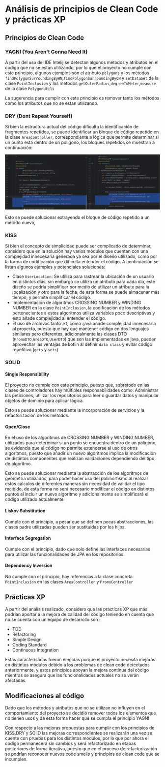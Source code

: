 # Análisis de principios de Clean Code y prácticas XP
## Principios de Clean Code
### YAGNI (You Aren't Gonna Need It)
A partir del uso del IDE Intelij se detectan algunos métodos  y atributos en el código que no se están utilizando, por lo que el proyecto no cumple con este
principio, algunos ejemplos son  el atributo `polygons` y los métodos `findPolygonSurroundingByWN`,`findPolygonSurroundingByCN` y `setDataSet` de la clase `PointInclusion` y los métodos `getOuterRadius`,`degreeToMeter`,`measure` de la clase `PolygonUtils`

La sugerencia para cumplir con este principio es remover tanto los métodos como los atributos que no se estan utilizando.

### DRY (Dont Repeat Yourself)
Si bien la estructura actual del código dificulta la identificación de fragmentos repetidos, se puede identificar un
bloque de código repetido en la clase `AreaController`, correspondiente a lógica que permite determinar si un punto está
dentro de un poligono, los bloques repetidos se muestran a continuación: 

![repeatedPointInclusionCode.png](img/Etapa2/repeatedPointInclusionCode.png)

Esto se puede solucionar extrayendo el bloque de código repetido a un método nuevo, 

### KISS
Si bien el concepto de simplicidad puede ser complicado de determinar, considero que en la solución hay varios módulos que
cuentan con una complejidad innecesaria generada ya sea por el diseño utilizado, como por 
la forma de codificación que dificulta entender el código. A continuación se listan algunos ejemplos y potenciales soluciones:

* Clase `UserLocation`: Se utiliza para rastrear la ubicación de un usuario en distintos días, sin embargo se utiliza un atributo
 para cada día, este diseño se podría simplificar por medio de utilizar un atributo para la localización y otro para la fecha,
 de esta forma se puede almacenar más tiempo, y permite simplificar el código.
* Implementación de algoritmos  CROSSING NUMBER y  WINDING NUMBER en la clase `PointInclusion`, la codificación de los métodos pertenecientes a estos 
  algoritmos utiliza variables poco descriptivas y esto añade complejidad al entender el código.
* El uso de archivos tanto .kt, como .java añade complejidad innecesaria al proyecto, puesto que hay que mantener código en 
  dos lenguajes similares pero diferentes, adicionalmente las clases DTO (`PromoDTO`,`AreaDTO`,`UserDTO`) que son las implementadas
  en java, pueden aprovechar las ventajas de kotlin al definir `data class` y evitar código repetitivo (`gets` y `sets`)

### SOLID
#### Single Responsibility
El proyecto no cumple con este principio, puesto que, sobretodo en las clases de controladores hay múltiples responsabilidades como: Administrar las peticiones, utilizar
los repositorios para leer o guardar datos y manipular objetos de dominio para aplicar lógica. 

Esto se puede solucionar mediante  la incorporación de servicios y la refactorización de los métodos.
#### Open/Close
En el uso de los algoritmos de CROSSING NUMBER y  WINDING NUMBER, utilizados para determinar si un punto se encuentra dentro
de un poligono, se evidencia que el código no permite extenderse al uso de otros algoritmos, puesto que añadir
un nuevo algoritmos implica la modificación de distintos componentes que realizan validaciones dependiendo del tipo de algoritmo.

Esto se puede solucionar medianta la abstracción de los algoritmos de geometría utilizados, para poder hacer uso del polimorfismo
al realizar estos calculos de diferentes maneras sin necesidad de validar el tipo recibido,
de esta forma no será necesario modificar el código en distintos puntos al incluir un nuevo algoritmo
y adicionalmente se simplificará el código utilizado actualmente
#### Liskov Substitution
Cumple con el principio, a pesar que se definen pocas abstracciones, las clases padre utilizadas pueden ser sustituidas por los hijos.
#### Interface Segregation
Cumple con el principio, dado que solo define las interfaces necesarias para utilizar las funcionalidades de JPA en los repositorios.
#### Dependency Inversion
No cumple con el principio, hay referencias a la clase concreta `PointInclusion` en las clases
`AreaController` y `PromoController`

## Prácticas XP

A partir del análisis realizado, considero que las prácticas XP que más podrían aportar a la mejora de calidad del código
teniendo en cuenta que no se cuenta con un equipo de desarrollo son :

* TDD
* Refactoring
* Simple Design
* Coding Standard
* Continuous Integration

Estas características fueron elegidas porque el proyecto necesita mejoras en distintos módulos debido a los problemas de 
clean code detectados anteriormente, y estos principios apoyan la mejora continua del código mientras se asegura que las 
funcionalidades actuales no se verán afectadas.

## Modificaciones al código
Dado que los métodos y atributos que no se utilizan no influyen en el comportamiento del proyecto se decidió remover
todos los elementos que no tienen usos y de esta forma hacer que se cumpla el principio YAGNI

Con respecto a las mejoras propuestas para cumplir con los principios de KISS,DRY y SOlID las mejoras correspondientes
se realizarán una vez se cuente con pruebas para los distintos modulos, por lo que por ahora el código permanecerá sin cambios
y será refactorizado en etapas posteriores de forma iterativa, puesto que en el proceso de refactorización se podrían reconocer
nuevos code smells y principios de clean code que se incumplen. 

